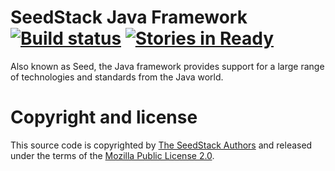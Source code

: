 # SeedStack Java Framework [![Build status](https://travis-ci.org/seedstack/seed.svg?branch=master)](https://travis-ci.org/seedstack/seed)  [![Stories in Ready](https://badge.waffle.io/seedstack/seed.png?label=ready&title=Ready)](https://waffle.io/seedstack/seed)

Also known as Seed, the Java framework provides support for a large range of technologies and standards from the Java world.

# Copyright and license

This source code is copyrighted by [The SeedStack Authors](https://github.com/seedstack/seedstack/blob/master/AUTHORS) and
released under the terms of the [Mozilla Public License 2.0](https://www.mozilla.org/MPL/2.0/). 
